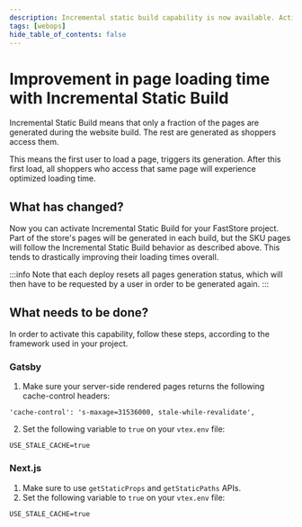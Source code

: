 ```yaml
---
description: Incremental static build capability is now available. Activate it to improve page loading time.
tags: [webops]
hide_table_of_contents: false
---
```


# Improvement in page loading time with Incremental Static Build

Incremental Static Build means that only a fraction of the pages are generated during the website build. The rest are generated as shoppers access them.

This means the first user to load a page, triggers its generation. After this first load, all shoppers who access that same page will experience optimized loading time.

## What has changed?

Now you can activate Incremental Static Build for your FastStore project. Part of the store's pages will be generated in each build, but the SKU pages will follow the Incremental Static Build behavior as described above. This tends to drastically improving their loading times overall.

:::info
Note that each deploy resets all pages generation status, which will then have to be requested by a user in order to be generated again.
:::

## What needs to be done?

In order to activate this capability, follow these steps, according to the framework used in your project.

### Gatsby

1. Make sure your server-side rendered pages returns the following cache-control headers:
```
'cache-control': 's-maxage=31536000, stale-while-revalidate',
```
2. Set the following variable to `true` on your `vtex.env` file:
```env title="vtex.env"
USE_STALE_CACHE=true
```

### Next.js

1. Make sure to use `getStaticProps` and `getStaticPaths` APIs.
2. Set the following variable to `true` on your `vtex.env` file:
```env title="vtex.env"
USE_STALE_CACHE=true
```
